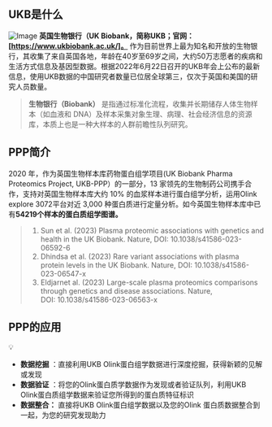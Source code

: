 ## UKB是什么
![Image](https://github.com/user-attachments/assets/21315b67-2d4d-4d15-852f-ed1c436e57f0)
**英国生物银行（UK Biobank，简称UKB；官网：[https://www.ukbiobank.ac.uk/]。** 作为目前世界上最为知名和开放的生物银行，其收集了来自英国各地，年龄在40岁至69岁之间，大约50万志愿者的疾病和生活方式信息及基因型数据。根据2022年6月22日召开的UKB年会上公布的最新信息，使用UKB数据的中国研究者数量已位居全球第三，仅次于英国和美国的研究人员数量。

> **生物银行（Biobank）** 是指通过标准化流程，收集并长期储存人体生物样本（如血液和 DNA）及样本采集对象生理、病理、社会经济信息的资源库，本质上也是一种大样本的人群前瞻性队列研究。

## PPP简介

2020 年，作为英国生物样本库药物蛋白组学项目(UK Biobank Pharma Proteomics Project, UKB-PPP）的一部分，13 家领先的生物制药公司携手合作，支持对英国生物样本库大约 10% 的血浆样本进行蛋白组学分析，运用Olink explore 3072平台对近 3,000 种蛋白质进行定量分析。如今英国生物样本库中已有**54219个样本的蛋白质组学图谱。**

> 1. Sun et al. (2023) Plasma proteomic associations with genetics and health in the UK Biobank. Nature, DOI: 10.1038/s41586-023-06592-6
> 2. Dhindsa et al. (2023) Rare variant associations with plasma protein levels in the UK Biobank. Nature, DOI: 10.1038/s41586-023-06547-x
> 3. Eldjarnet al. (2023) Large-scale plasma proteomics comparisons through genetics and disease associations. Nature, DOI: 10.1038/s41586-023-06563-x

## PPP的应用

💡
- **数据挖掘** ：直接利用UKB Olink蛋白组学数据进行深度挖掘，获得新颖的见解或发现
- **数据验证** ：将您的Olink蛋白质学数据作为发现或者验证队列，利用UKB Olink蛋白质组学数据来验证您所得到的蛋白质特征标识
- **数据整合：** 直接将UKB Olink蛋白组学数据以及您的Olink 蛋白质数据整合到一起，为您的研究发现助力

